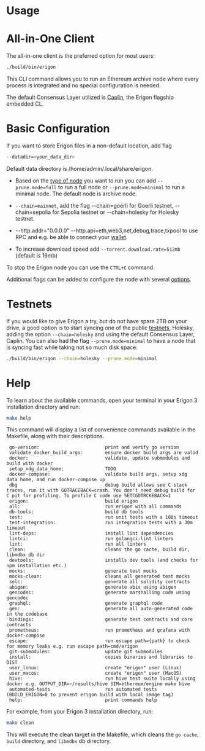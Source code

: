 # Usage

# All-in-One Client

The all-in-one client is the preferred option for most users:

```bash
./build/bin/erigon
```

This CLI command allows you to run an Ethereum archive node where every process is integrated and no special configuration is needed.

The default Consensus Layer utilized is [Caplin](.caplin.md), the Erigon flagship embedded CL.

# Basic Configuration​

If you want to store Erigon files in a non-default location, add flag 
```bash
--datadir=<your_data_dir>
```

Default data directory is /home/admin/.local/share/erigon.

* Based on the [type of node](/node.md) you want to run you can add ```--prune.mode=full``` to run a full node or ```--prune.mode=minimal``` to run a minimal node.
The default node is archive node.

* ```--chain=mainnet```, add the flag --chain=goerli for Goerli testnet, --chain=sepolia for Sepolia testnet or --chain=holesky for Holesky testnet.

* --http.addr="0.0.0.0" --http.api=eth,web3,net,debug,trace,txpool to use RPC and e.g. be able to connect your [wallet](/wallet.md).

* To increase download speed add ```--torrent.download.rate=512mb``` (default is 16mb)

To stop the Erigon node you can use the ```CTRL+C``` command.

Additional flags can be added to configure the node with several [options](/advanced/options.md).


# Testnets

If you would like to give Erigon a try, but do not have spare 2TB on your drive, a good option is to start syncing one of the public [testnets](/networks.md), Holesky, adding the option `--chain=holesky` and using the default Consensus Layer, Caplin. You can also had the flag `--prune.mode=minimal` to have a node that is syncing fast while taking not so much disk space:

```bash
./build/bin/erigon --chain=holesky --prune.mode=minimal
```

# Help

To learn about the available commands, open your terminal in your Erigon 3 installation directory and run:

```bash
make help
```
 
This command will display a list of convenience commands available in the Makefile, along with their descriptions.


```
 go-version:                        print and verify go version
 validate_docker_build_args:        ensure docker build args are valid
 docker:                            validate, update submodules and build with docker
 setup_xdg_data_home:               TODO
 docker-compose:                    validate build args, setup xdg data home, and run docker-compose up
 dbg                                debug build allows see C stack traces, run it with GOTRACEBACK=crash. You don't need debug build for C pit for profiling. To profile C code use SETCGOTRCKEBACK=1
 erigon:                            build erigon
 all:                               run erigon with all commands
 db-tools:                          build db tools
 test:                              run unit tests with a 100s timeout
 test-integration:                  run integration tests with a 30m timeout
 lint-deps:                         install lint dependencies
 lintci:                            run golangci-lint linters
 lint:                              run all linters
 clean:                             cleans the go cache, build dir, libmdbx db dir
 devtools:                          installs dev tools (and checks for npm installation etc.)
 mocks:                             generate test mocks
 mocks-clean:                       cleans all generated test mocks
 solc:                              generate all solidity contracts
 abigen:                            generate abis using abigen
 gencodec:                          generate marshalling code using gencodec
 graphql:                           generate graphql code
 gen:                               generate all auto-generated code in the codebase
 bindings:                          generate test contracts and core contracts
 prometheus:                        run prometheus and grafana with docker-compose
 escape:                            run escape path={path} to check for memory leaks e.g. run escape path=cmd/erigon
 git-submodules:                    update git submodules
 install:                           copies binaries and libraries to DIST
 user_linux:                        create "erigon" user (Linux)
 user_macos:                        create "erigon" user (MacOS)
 hive:                              run hive test suite locally using docker e.g. OUTPUT_DIR=~/results/hive SIM=ethereum/engine make hive
 automated-tests                    run automated tests (BUILD_ERIGON=0 to prevent erigon build with local image tag)
 help:                              print commands help

```

For example, from your Erigon 3 installation directory, run:

```bash
make clean
```

This will execute the clean target in the Makefile, which cleans the ```go cache```, ```build``` directory, and ```libmdbx``` db directory.
